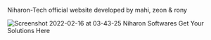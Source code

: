 Niharon-Tech official website
developed by mahi, zeon & rony

![Screenshot 2022-02-16 at 03-43-25 Niharon Softwares Get Your Solutions Here](https://user-images.githubusercontent.com/73699852/154155231-570a0a0f-7890-4e9f-9f7f-3d1c74fd6cdd.png)
